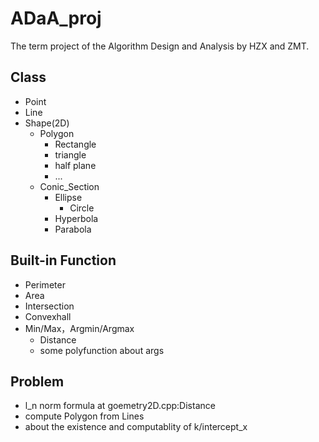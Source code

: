 # ADaA_proj

The term project of the Algorithm Design and Analysis by HZX and ZMT.

## Class
- Point
- Line
- Shape(2D)
  - Polygon
    - Rectangle
    - triangle
    - half plane
    - ...
  - Conic_Section
    - Ellipse
      - Circle
    - Hyperbola
    - Parabola

## Built-in Function
- Perimeter
- Area
- Intersection
- Convexhall
- Min/Max，Argmin/Argmax
  - Distance
  - some polyfunction about args

## Problem
- l_n norm formula at goemetry2D.cpp:Distance
- compute Polygon from Lines
- about the existence and computablity of k/intercept_x
